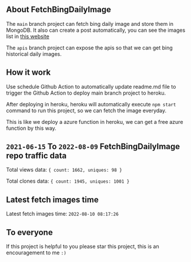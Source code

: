 ## About FetchBingDailyImage

The `main` branch project can fetch bing daily image and store them in MongoDB.
It also can create a post automatically, you can see the images list in [this website](https://oursalbum.netlify.app)

The `apis` branch project can expose the apis so that we can get bing historical daily images.

## How it work

Use schedule Github Action to automatically update readme.md file to trigger the Github Action to deploy main branch project to heroku.

After deploying in heroku, heroku will automatically execute `npm start` command to run this project, so we can fetch the image everyday.

This is like we deploy a azure function in heroku, we can get a free azure function by this way.

## `2021-06-15` To `2022-08-09` FetchBingDailyImage repo traffic data

Total views data: `{ count: 1662, uniques: 98 }`

Total clones data: `{ count: 1945, uniques: 1001 }`

## Latest fetch images time

Latest fetch images time: `2022-08-10 08:17:26`

## To everyone

If this project is helpful to you please star this project, this is an encouragement to me `:)`



